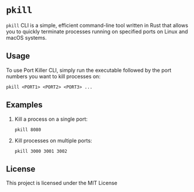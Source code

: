 # `pkill`

`pkill` CLI is a simple, efficient command-line tool written in Rust that allows you to quickly terminate processes running on specified ports on Linux and macOS systems.

## Usage

To use Port Killer CLI, simply run the executable followed by the port numbers you want to kill processes on:

```
pkill <PORT1> <PORT2> <PORT3> ...
```

## Examples

1. Kill a process on a single port:

   ```
   pkill 8080
   ```

2. Kill processes on multiple ports:

   ```
   pkill 3000 3001 3002
   ```

## License

This project is licensed under the MIT License
